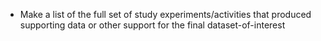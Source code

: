 <!-- Dataset sharing early low and late both -->

* Make a list of the full set of study experiments/activities that produced supporting data or other support for the final dataset-of-interest
<!-- * Make a list of the full set of [associated files/dependencies](../../terms/index.md#associated-filesdependencies) for the final dataset-of-interest (i.e. all study files/resources required to interpret, replicate, or use the final dataset-of-interest) -->